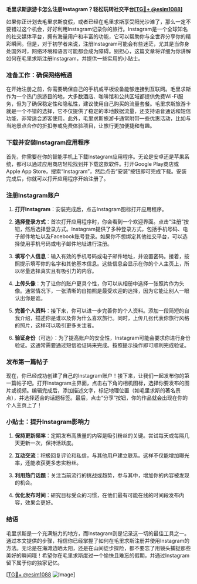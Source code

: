 **毛里求斯旅游卡怎么注册Instagram？轻松玩转社交平台[[TG💪+ @esim1088](https://t.me/s/esim1088)]**

如果你正计划去毛里求斯度假，或者已经在毛里求斯享受阳光沙滩了，那么一定不要错过这个机会，好好利用Instagram记录你的旅行。Instagram是一个全球知名的社交媒体平台，拥有海量用户和丰富的功能，它可以帮助你与全世界分享你的精彩瞬间。但是，对于初学者来说，注册Instagram可能会有些迷茫，尤其是当你身处国外时，网络环境和语言可能都会成为障碍。别担心，这篇文章将详细为你讲解如何在毛里求斯注册Instagram，并提供一些实用的小贴士。

### 准备工作：确保网络畅通

在开始注册之前，你需要确保自己的手机或平板设备能够连接到互联网。毛里求斯作为一个热门旅游目的地，大多数酒店、咖啡馆和公共区域都提供免费Wi-Fi服务，但为了确保稳定性和隐私性，建议使用自己购买的流量套餐。毛里求斯旅游卡就是一个不错的选择，它不仅提供了稳定的本地数据流量，还支持语音通话和短信功能，非常适合游客使用。此外，毛里求斯旅游卡通常附带一些优惠活动，比如与当地景点合作的折扣券或免费体验项目，让旅行更加便捷和有趣。

### 下载并安装Instagram应用程序

首先，你需要在你的智能手机上下载Instagram应用程序。无论是安卓还是苹果系统，都可以通过应用商店轻松找到并下载这款软件。打开Google Play商店或Apple App Store，搜索“Instagram”，然后点击“安装”按钮即可完成下载。安装完成后，你就可以打开应用程序开始注册了。

### 注册Instagram账户

1. **打开Instagram**：安装完成后，点击Instagram图标打开应用程序。
   
2. **选择登录方式**：首次打开应用程序时，你会看到一个欢迎界面。点击“注册”按钮，然后选择登录方式。Instagram提供了多种登录方式，包括手机号码、电子邮件地址以及Facebook账号登录。如果你不想绑定其他社交平台，可以选择使用手机号码或电子邮件地址进行注册。

3. **填写个人信息**：输入有效的手机号码或电子邮件地址，并设置密码。接着，按照提示填写你的名字和其他基本信息。这些信息会显示在你的个人主页上，所以尽量选择真实且有吸引力的内容。

4. **上传头像**：为了让你的账户更具个性，你可以从相册中选择一张照片作为头像。通常情况下，一张清晰的自拍照是最受欢迎的选择，因为它能让别人一眼认出你是谁。

5. **完善个人资料**：接下来，你可以进一步完善你的个人资料。添加一段简短的自我介绍，描述你是谁以及你为什么喜欢旅行。同时，上传几张代表你旅行风格的照片，这样可以吸引更多关注者。

6. **验证身份**（可选）：为了提高账户的安全性，Instagram可能会要求你进行身份验证。这通常需要通过短信验证码来完成。按照提示操作即可顺利完成验证。

### 发布第一篇帖子

现在，你已经成功创建了自己的Instagram账户！接下来，让我们一起发布你的第一篇帖子吧。打开Instagram主界面，点击右下角的相机图标，选择你要发布的图片或视频。编辑完成后，添加描述文字，标记地理位置（如毛里求斯的著名景点），并选择适合的话题标签。最后，点击“分享”按钮，你的作品就会出现在你的个人主页上了！

### 小贴士：提升Instagram影响力

1. **保持更新频率**：定期发布高质量的内容是吸引粉丝的关键。尝试每天或每隔几天更新一次，保持活跃度。

2. **互动交流**：积极回复评论和私信，与其他用户建立联系。这样不仅能增加曝光率，还能收获更多忠实粉丝。

3. **利用热门话题**：关注当前流行的挑战或趋势，参与其中，增加你的内容被发现的机会。

4. **优化发布时间**：研究目标受众的习惯，在他们最有可能在线的时间段发布内容，效果会更好。

### 结语

毛里求斯是一个充满魅力的地方，而Instagram则是记录这一切的最佳工具之一。通过本文提供的步骤，相信你已经掌握了如何在毛里求斯注册并使用Instagram的方法。无论是在海滩边晒太阳，还是在山间徒步探险，都不要忘了用镜头捕捉那些美好的瞬间哦！希望你在毛里求斯度过一个愉快且难忘的假期，并通过Instagram留下属于你的独家记忆。

[[TG💪+ @esim1088](https://t.me/s/esim1088) ![Image](https://i.postimg.cc/4NQfJmqS/Snipaste-2025-05-13-00-14-12.png)]